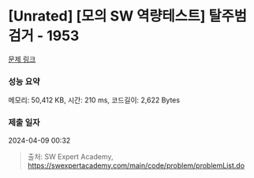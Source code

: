 # [Unrated] [모의 SW 역량테스트] 탈주범 검거 - 1953 

[문제 링크](https://swexpertacademy.com/main/code/problem/problemDetail.do?contestProbId=AV5PpLlKAQ4DFAUq) 

### 성능 요약

메모리: 50,412 KB, 시간: 210 ms, 코드길이: 2,622 Bytes

### 제출 일자

2024-04-09 00:32



> 출처: SW Expert Academy, https://swexpertacademy.com/main/code/problem/problemList.do